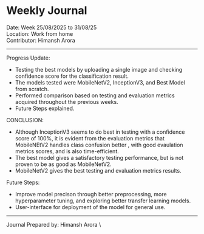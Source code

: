 # Weekly Journal 

Date: Week 25/08/2025 to 31/08/25 \
Location: Work from home \
Contributor: Himansh Arora
________________________________________
Progress Update:
- Testing the best models by uploading a single image and checking confidence score for the classification result.
- The models tested were MobileNetV2, InceptionV3, and Best Model from scratch.
- Performed comparison based on testing and evaluation metrics acquired throughout the previous weeks.
- Future Steps explained.

CONCLUSION: 
- Although InceptionV3 seems to do best in testing with a confidence score of 100%, it is evident from the evaluation metrics that MobileNEtV2 handles class confusion better , with good evaulation metrics scores, and is also time-efficient.
- The best model gives a satisfactory testing performance, but is not proven to be as good as MobileNetV2.
- MobileNetV2 gives the best testing and evaluation metrics results.

Future Steps:
- Improve model precison through better preprocessing, more hyperparameter tuning, and exploring better transfer learning models.
- User-interface for deployment of the model for general use.
________________________________________
Journal Prepared by: Himansh Arora \